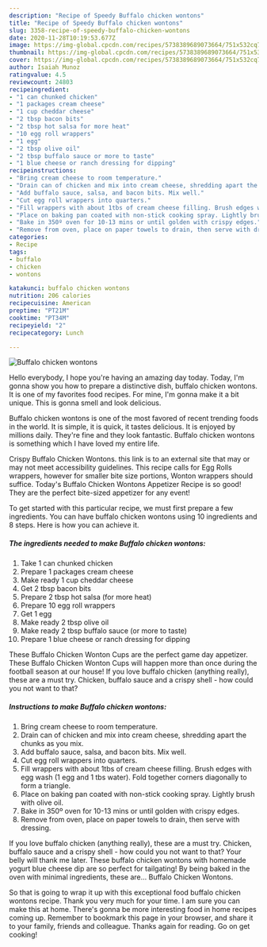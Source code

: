 ```yaml
---
description: "Recipe of Speedy Buffalo chicken wontons"
title: "Recipe of Speedy Buffalo chicken wontons"
slug: 3358-recipe-of-speedy-buffalo-chicken-wontons
date: 2020-11-28T10:19:53.677Z
image: https://img-global.cpcdn.com/recipes/5738389689073664/751x532cq70/buffalo-chicken-wontons-recipe-main-photo.jpg
thumbnail: https://img-global.cpcdn.com/recipes/5738389689073664/751x532cq70/buffalo-chicken-wontons-recipe-main-photo.jpg
cover: https://img-global.cpcdn.com/recipes/5738389689073664/751x532cq70/buffalo-chicken-wontons-recipe-main-photo.jpg
author: Isaiah Munoz
ratingvalue: 4.5
reviewcount: 24803
recipeingredient:
- "1 can chunked chicken"
- "1 packages cream cheese"
- "1 cup cheddar cheese"
- "2 tbsp bacon bits"
- "2 tbsp hot salsa for more heat"
- "10 egg roll wrappers"
- "1 egg"
- "2 tbsp olive oil"
- "2 tbsp buffalo sauce or more to taste"
- "1 blue cheese or ranch dressing for dipping"
recipeinstructions:
- "Bring cream cheese to room temperature."
- "Drain can of chicken and mix into cream cheese, shredding apart the chunks as you mix."
- "Add buffalo sauce, salsa, and bacon bits. Mix well."
- "Cut egg roll wrappers into quarters."
- "Fill wrappers with about 1tbs of cream cheese filling. Brush edges with egg wash (1 egg and 1 tbs water). Fold together corners diagonally to form a triangle."
- "Place on baking pan coated with non-stick cooking spray. Lightly brush with olive oil."
- "Bake in 350º oven for 10-13 mins or until golden with crispy edges."
- "Remove from oven, place on paper towels to drain, then serve with dressing."
categories:
- Recipe
tags:
- buffalo
- chicken
- wontons

katakunci: buffalo chicken wontons 
nutrition: 206 calories
recipecuisine: American
preptime: "PT21M"
cooktime: "PT34M"
recipeyield: "2"
recipecategory: Lunch

---
```



![Buffalo chicken wontons](https://img-global.cpcdn.com/recipes/5738389689073664/751x532cq70/buffalo-chicken-wontons-recipe-main-photo.jpg)

Hello everybody, I hope you're having an amazing day today. Today, I'm gonna show you how to prepare a distinctive dish, buffalo chicken wontons. It is one of my favorites food recipes. For mine, I'm gonna make it a bit unique. This is gonna smell and look delicious.

Buffalo chicken wontons is one of the most favored of recent trending foods in the world. It is simple, it is quick, it tastes delicious. It is enjoyed by millions daily. They're fine and they look fantastic. Buffalo chicken wontons is something which I have loved my entire life.

Crispy Buffalo Chicken Wontons. this link is to an external site that may or may not meet accessibility guidelines. This recipe calls for Egg Rolls wrappers, however for smaller bite size portions, Wonton wrappers should suffice. Today&#39;s Buffalo Chicken Wontons Appetizer Recipe is so good! They are the perfect bite-sized appetizer for any event!


To get started with this particular recipe, we must first prepare a few ingredients. You can have buffalo chicken wontons using 10 ingredients and 8 steps. Here is how you can achieve it.

<!--inarticleads1-->

##### The ingredients needed to make Buffalo chicken wontons:

1. Take 1 can chunked chicken
1. Prepare 1 packages cream cheese
1. Make ready 1 cup cheddar cheese
1. Get 2 tbsp bacon bits
1. Prepare 2 tbsp hot salsa (for more heat)
1. Prepare 10 egg roll wrappers
1. Get 1 egg
1. Make ready 2 tbsp olive oil
1. Make ready 2 tbsp buffalo sauce (or more to taste)
1. Prepare 1 blue cheese or ranch dressing for dipping


These Buffalo Chicken Wonton Cups are the perfect game day appetizer. These Buffalo Chicken Wonton Cups will happen more than once during the football season at our house! If you love buffalo chicken (anything really), these are a must try. Chicken, buffalo sauce and a crispy shell - how could you not want to that? 

<!--inarticleads2-->

##### Instructions to make Buffalo chicken wontons:

1. Bring cream cheese to room temperature.
1. Drain can of chicken and mix into cream cheese, shredding apart the chunks as you mix.
1. Add buffalo sauce, salsa, and bacon bits. Mix well.
1. Cut egg roll wrappers into quarters.
1. Fill wrappers with about 1tbs of cream cheese filling. Brush edges with egg wash (1 egg and 1 tbs water). Fold together corners diagonally to form a triangle.
1. Place on baking pan coated with non-stick cooking spray. Lightly brush with olive oil.
1. Bake in 350º oven for 10-13 mins or until golden with crispy edges.
1. Remove from oven, place on paper towels to drain, then serve with dressing.


If you love buffalo chicken (anything really), these are a must try. Chicken, buffalo sauce and a crispy shell - how could you not want to that? Your belly will thank me later. These buffalo chicken wontons with homemade yogurt blue cheese dip are so perfect for tailgating! By being baked in the oven with minimal ingredients, these are… Buffalo Chicken Wontons. 

So that is going to wrap it up with this exceptional food buffalo chicken wontons recipe. Thank you very much for your time. I am sure you can make this at home. There's gonna be more interesting food in home recipes coming up. Remember to bookmark this page in your browser, and share it to your family, friends and colleague. Thanks again for reading. Go on get cooking!
